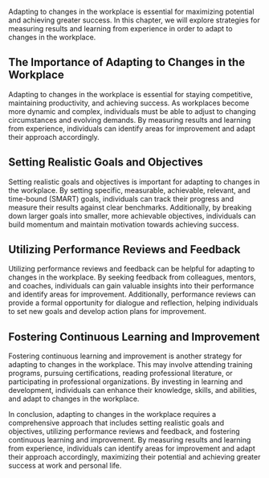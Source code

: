 
Adapting to changes in the workplace is essential for maximizing potential and achieving greater success. In this chapter, we will explore strategies for measuring results and learning from experience in order to adapt to changes in the workplace.

The Importance of Adapting to Changes in the Workplace
------------------------------------------------------

Adapting to changes in the workplace is essential for staying competitive, maintaining productivity, and achieving success. As workplaces become more dynamic and complex, individuals must be able to adjust to changing circumstances and evolving demands. By measuring results and learning from experience, individuals can identify areas for improvement and adapt their approach accordingly.

Setting Realistic Goals and Objectives
--------------------------------------

Setting realistic goals and objectives is important for adapting to changes in the workplace. By setting specific, measurable, achievable, relevant, and time-bound (SMART) goals, individuals can track their progress and measure their results against clear benchmarks. Additionally, by breaking down larger goals into smaller, more achievable objectives, individuals can build momentum and maintain motivation towards achieving success.

Utilizing Performance Reviews and Feedback
------------------------------------------

Utilizing performance reviews and feedback can be helpful for adapting to changes in the workplace. By seeking feedback from colleagues, mentors, and coaches, individuals can gain valuable insights into their performance and identify areas for improvement. Additionally, performance reviews can provide a formal opportunity for dialogue and reflection, helping individuals to set new goals and develop action plans for improvement.

Fostering Continuous Learning and Improvement
---------------------------------------------

Fostering continuous learning and improvement is another strategy for adapting to changes in the workplace. This may involve attending training programs, pursuing certifications, reading professional literature, or participating in professional organizations. By investing in learning and development, individuals can enhance their knowledge, skills, and abilities, and adapt to changes in the workplace.

In conclusion, adapting to changes in the workplace requires a comprehensive approach that includes setting realistic goals and objectives, utilizing performance reviews and feedback, and fostering continuous learning and improvement. By measuring results and learning from experience, individuals can identify areas for improvement and adapt their approach accordingly, maximizing their potential and achieving greater success at work and personal life.
